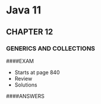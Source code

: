 # Java 11
## CHAPTER 12

### GENERICS AND COLLECTIONS



####EXAM
- Starts at page 840
- Review 
- Solutions

####ANSWERS
